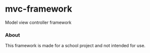 # mvc-framework
Model view controller framework

### About

This framework is made for a school project and not intended for use.